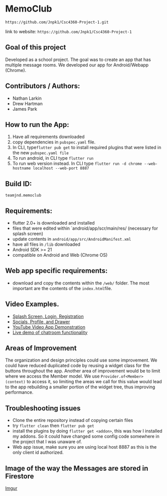 # MemoClub 

`https://github.com/Jnpk1/Csc4360-Project-1.git`

link to website: `https://github.com/Jnpk1/Csc4360-Project-1`

## Goal of this project

Developed as a school project. The goal was to create an app that has multiple message rooms. We developed our app for Android/Webapp (Chrome). 


## Contributors / Authors:

* Nathan Larkin
* Drew Hartman
* James Park

## How to run the App:

1. Have all requirements downloaded
2. copy dependencies in `pubspec.yaml` file.
3. In CLI, type`flutter pub get` to install required plugins that were listed in the new `pubspec.yaml file`
4. To run android, in CLI type `flutter run`
5. To run web version instead. In CLI type `flutter run -d chrome --web-hostname localhost --web-port 8887`

## Build ID: 

`teamjnd.memoclub`

## Requirements:

* flutter 2.0+ is downloaded and installed
* files that were edited within `android/app/scr/main/res/  (necessary for splash screen)
* update contents in `android/app/src/AndroidManifest.xml`
* have all files in `/lib` downloaded
* Android SDK >= 21
* compatible on Android and Web (Chrome OS)

## Web app specific requirements:

* download and copy the contents within the `/web/` folder. The most important are the contents of the `index.html`file.


## Video Examples.

* [Splash Screen, Login, Registration](https://youtu.be/trdU3mPxiNU)
* [Socials, Profile, and Drawer](https://youtu.be/voPbMGEkBeU)
* [YouTube Video App Demonstration](https://www.youtube.com/watch?v=BA7VXg5wNgA)
* [Live demo of chatroom functionality](https://www.youtube.com/watch?v=_0hg9_O74EE)

## Areas of Improvement

The organization and design principles could use some improvement. We could have reduced duplicated code by reusing a widget class for the buttons throughout the app. Another area of improvement would be to limit where we access the Member model. We use `Provider.of<Member>(context)` to access it, so limiting the areas we call for this value would lead to the app rebuilding a smaller portion of the widget tree, thus improving performance. 

## Troubleshooting issues

* Clone the entire repository instead of copying certain files
* try `flutter clean` then `flutter pub get`
* install the plugins by doing `flutter get <addon>`, this was how I installed my addons. So it could have changed some config code somewhere in the project that I was unaware of.
* Web app issue, make sure you are using local host 8887 as this is the only client id authorized.

## Image of the way the Messages are stored in Firestore

[Imgur](https://i.imgur.com/gYHvjL4.png)
